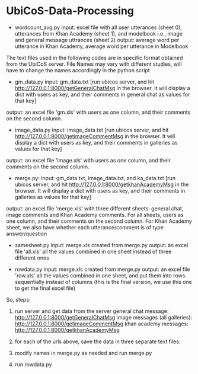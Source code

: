 # UbiCoS-Data-Processing

* wordcount_avg.py 
input: excel file with all user utterances (sheet 0), utterances from Khan Academy (sheet 1), and modelbook i.e., image and general 
message uttrances (sheet 2)
output: average word per utterance in Khan Academy, average word per utterance in Modelbook

The text files used in the following codes are in specific format obtained from the UbiCoS server. 
File Names may vary with different studies, will have to change the names accordingly in the python script

* gm_data.py 
input: gm_data.txt 
[run ubicos server, and hit http://127.0.0.1:8000/getGeneralChatMsg in the browser.
It will display a dict with users as key, and their comments in general chat as values for that key]

output: an excel file 'gm.xls' with users as one column, and their comments on the second column.

* image_data.py
input: image_data.txt 
[run ubicos server, and hit http://127.0.0.1:8000/getimageCommentMsg in the browser.
It will display a dict with users as key, and their comments in galleries as values for that key]

output: an excel file 'image.xls' with users as one column, and their comments on the second column.

* merge.py:
input: gm_data.txt, image_data.txt, and ka_data.txt
[run ubicos server, and hit http://127.0.0.1:8000/getkhanAcademyMsg in the browser.
It will display a dict with users as key, and their comments in galleries as values for that key]

output: an excel file 'merge.xls' with three different sheets: general chat, image comments and Khan Academy comments.
For all sheets, users as one column, and their comments on the second column. For Khan Academy sheet, we also have whether
each utterance/comment is of type answer/question 

* samesheet.py
input: merge.xls created from merge.py
output: an excel file 'all.xls' all the values combined in one sheet instead of three different ones

* rowdata.py
input: merge.xls created from merge.py
output: an excel file 'row.xls' all the values combined in one sheet, and put them into rows sequentially instead of columns
(this is the final version, we use this one to get the final excel file)

So, steps:
1. run server and get data from the server
general chat message: http://127.0.0.1:8000/getGeneralChatMsg
image messages (all galleries): http://127.0.0.1:8000/getimageCommentMsg
khan academy messages: http://127.0.0.1:8000/getkhanAcademyMsg

2. for each of the urls above, save the data in three separate text files.

3. modify names in merge.py as needed and run merge.py

4. run rowdata.py


